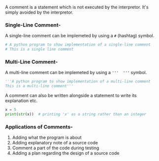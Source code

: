A comment is a statement which is not executed by the interpretor. It's simply avoided by the interpretor. 

### Single-Line Comment-
A single-line comment can be implemeted by using a `#` (hashtag) symbol.

```python
# A python program to show implementation of a single-line comment
# This is a single line comment

```

### Multi-Line Comment-
A multi-line comment can be implemeted by using a `'''  '''` symbol.

```python
'''A python program to show implementation of a multi-line comment
This is a multi-line comment'''

```


A comment can also be written alongside a statement to write its explanation etc.

```python
x = 5
print(str(x))  # printing 'x' as a string rather than an integer
```


### Applications of Comments-

1) Adding what the program is about
2) Adding explanatory note of a source code
3) Comment a part of the code during testing
4) Adding a plan regarding the design of a source code
